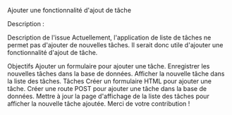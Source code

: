  Ajouter une fonctionnalité d'ajout de tâche

Description :

Description de l'issue
Actuellement, l'application de liste de tâches ne permet pas d'ajouter de nouvelles tâches. Il serait donc utile d'ajouter une fonctionnalité d'ajout de tâche.

Objectifs
Ajouter un formulaire pour ajouter une tâche.
Enregistrer les nouvelles tâches dans la base de données.
Afficher la nouvelle tâche dans la liste des tâches.
Tâches
 Créer un formulaire HTML pour ajouter une tâche.
 Créer une route POST pour ajouter une tâche dans la base de données.
 Mettre à jour la page d'affichage de la liste des tâches pour afficher la nouvelle tâche ajoutée.
Merci de votre contribution !
